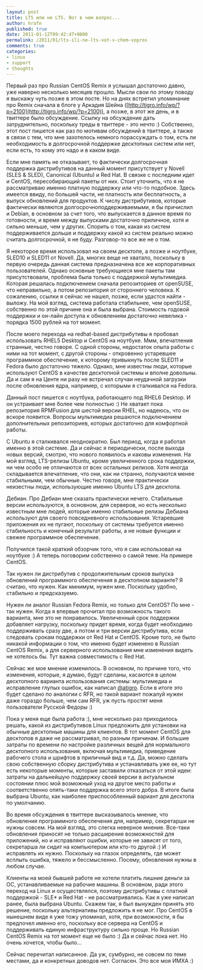 ```yaml
---
layout: post
title: LTS или не LTS. Вот в чем вопрос...
author: hrafn
published: true
date: 2011-01-12T09:42:47+0000
permalink: /2011/01/lts-ili-ne-lts-vot-v-chem-vopros
comments: true
categories:
- linux
- support
- thoughts
---
```


Первый раз про Russian CentOS Remix я услышал достаточно давно, уже наверно
несколько месяцев прошло. Мысли свои по этому поводу я выскажу чуть позже в
этом посте. Но на днях встретил упоминание про Remix сначала в блоге у Аркадия
Шейна ([http://tigro.info/wp/?p=2100](http://tigro.info/wp/?p=2100)), а позже,
в этот же день, и в твиттере было обсуждение. Ссылку на обсуждение дать
затруднительно, поскольку треды в твиттере - это нечто :) Собственно, этот
пост пишется как раз по мотивам обсуждений в твиттере, а также в связи с тем,
что мне захотелось немного порассуждать о том, есть ли необходимость в
долгосрочной поддержке десктопных систем или нет, если есть, то кому это надо
и в каком виде.

<!--more-->


Если мне память не отказывает, то фактически долгосрочная поддержка
дистрибутивов на данный момент присутствует у Novell (SLES & SLED), Canonical
(Ubuntu) и Red Hat. В связке с последним идет и CentOS, пересобирающий пакеты
от них. Стоит уточнить, что я не рассматриваю именно платную поддержку или
что-то подобное. Здесь имеется ввиду, по большей части, не платность или
бесплатность, а выпуск обновлений для продуктов. К числу дистрибутивов,
которые фактически являются долгосрочноподдерживаемыми, я бы причислил и
Debian, в основном за счет того, что выпускается в данное время по готовности,
и время между выпусками достаточно приличное, хотя и сильно меньше, чем у
других. Спорить о том, какая из систем поддерживается дольше и поддержку какой
из систем реально можно считать долгосрочной, я не буду. Разговор-то все же не
о том.

Я некоторое время использовал на своем десктопе, а позже и ноутбуке, SLED10 и
SLED11 от Novell. Да, многих веще не хватало, поскольку в первую очередь
данная система предназначена все же корпоративных пользователей. Однако
основные требующиеся мне пакеты там присутствовали, проблема была только с
поддержкой мультимедиа. Которая решалась подключением сначала репозиториев от
openSUSE, что неправильно, а потом репозитория от стороннего человека. К
сожалению, ссылки я сейчас не нашел, позже, если удастся найти - выложу. На
мой взгляд, система работала стабильнее, чем openSUSE, собственно по этой
причине она и была выбрана. Стоимость годовой поддержки и он-лайн доступа к
обновлениям достаточно невелика - порядка 1500 рублей на тот момент.

После моего перехода на redhat-based дистрибутивы я пробовал использовать
RHEL5 Desktop и CentOS на ноутбуке. Ммм, впечатления странные, честно говоря.
С одной стороны, недостаток опыта работы с ними на тот момент, с другой
стороны - откровенно устаревшее программное обеспечение, к которому привыкнуть
после SLED11 и Fedora было достаточно тяжело. Однако, мне известны люди,
которые используют CentOS в качестве десктопной системы и вполне довольны. Да
и сам я на Центе ни разу не встречал случаи неудачной загрузки после
обновления ядра, например, с которыми я сталкивался на Fedora.

Данный пост пишется с ноутбука, работающего под RHEL6 Desktop. И он устраивает
мне более чем полностью :) Не хватает пока репозитория RPMFusion для шестой
версии RHEL, но надеюсь, что он вскоре появится. Вопросы мультимедиа решаются
подключением дополнительных репозиториев, которых достаточно для комфортной
работы.

С Ubuntu я сталкивался неоднократно. Был период, когда я работал именно в этой
системе. Да и сейчас я периодически, после выхода новых версий, смотрю, что
нового появилось и каковы изменения. На мой взгляд, LTS-релизы Ubuntu, кроме
увеличенного срока поддержки, ни чем особо не отличаются от всех остальных
релизов. Хотя иногда складывается впечатление, что они, как ни странно,
получаются менее стабильными, чем обычные. Честно говоря, мне практически
неизестны люди, использующие именно Ubuntu LTS для десктопа.

Дебиан. Про Дебиан мне сказать практически нечего. Стабильные версии
используются, в основном, для серверов, но есть несколько известным мне людей,
которые именно стабильные релизы Дебиана используют для своего повседневного
использования. Устаревшие приложения их не пугают, поскольку от системы
требуется именно стабильность и конечный результат работы, а не новые функции
и свежее программное обеспечение.

Получился такой краткий обзорчик того, что я сам использовал на ноутбуке :) А
теперь поговорим собственно о самой теме. На примере CentOS.

Так нужен ли дистрибутив с продолжительным сроков выпуска обновлений
программного обеспечения в десктопном варианте? Я считаю, что нужен. Как
минимум, нужен мне. Поскольку удобно, стабильно и предсказуемо.

Нужен ли аналог Russian Fedora Remix, но только для CentOS? По мне - так
нужен. Когда я впервые прочитал про возможность такого варианта, мне это не
понравилось. Увеличенный срок поддержки добавляет нагрузку, поскольку придет
время, когда будет необходимо поддерживать сразу две, а потом и три версии
дистрибутива, если следовать срокам поддержки от Red Hat и CentOS. Кроме того,
не было никакой информации о том, что именно будет изменено в Russian CentOS
Remix, а для серверного использования мне изменения видеть не хотелось бы. Тут
важна совместимость с Red Hat.

Сейчас же мое мнение изменилось. В основном, по причине того, что изменения,
которые, я думаю, будут сделаны, касаются в целом десктопного варианта
использования системы: мультимедиа и исправление глупых ошибок, как написал
[@atigro](http://twitter.com/#!/atigro/status/24544772127457281). Если в итоге
это будет сделано по аналогии с RFR, но такой вариант пожалуй нужен даже
гораздо больше, чем сам RFR, уж пусть простят меня пользователи Русской Федоры
:)

Пока у меня еще была работа :), мне несколько раз приходилось решать, какой из
дистрибутивов Linux предложить для установки на обычные десктопные машины для
клиентов. В тот момент CentOS для десктопов я даже не рассматривал, по разным
причинам. И большие затраты по времени по настройке различных вещей для
нормального десктопного использования, включая мультимедиа, приведение
рабочего стола и шрифтов в приличный вид и т.д. Да, можно сделать свою
собственную сборку дистрибутива и устанавливать уже ее, но тут есть некоторые
моменты, которые заставили отказаться от этой идеи: затраты на дальнейшую
поддержку своей версии в актуальном состоянии плюс мой возможный уход на
другое место работы и соответственно опять-таки поддержка всего этого добра. В
итоге была выбрана Ubuntu, как наиболее приспособленный вариант для десктопа
по умолчанию.

Во время обсуждения в твиттере высказывалось мнение, что обновления
программного обеспечения для, например, секретарши не нужны совсем. На мой
взгляд, это слегка неверное мнение. Все-таки обновления приносят не только
расширение возможностей для приложений, но и исправляют ошибки, которые не
зависят от того, секретарша ли сидит на компьютером или кто-то другой :) И
исправлять их нужно. Поскольку на глазок определять, где может всплыть ошибка,
тяжело и бессмысленно. Посему, обновления нужны в любом случае.

Клиенты на моей бывшей работе не хотели платить лишние деньги за ОС,
устанавливаемые на рабочие машины. В основном, ради этого переход на Linux и
осуществлялся, поэтому дистрибутивы с платной поддержкой - SLE* и Red Hat - не
рассматривались. Как я уже написал ранее, была выбрана Ubuntu. Скажем так, я
был вынужден принять это решение, поскольку альтернативы предложить я не мог.
Про CentOS в нынешнем виде я уже тожу упоминал, хотя, при возможности, я бы
предпочел именно его, поскольку все сервера на CentOS и поддерживать единую
инфраструктуру сильно проще. Но Russian CentOS Remix на тот момент еще не было
:) Да и сейчас пока нет. Но очень хочется, чтобы было...

Сейчас перечитал написанное. Да уж, сумбурно, не совсем по теме местами, да и
конкретных доводов нет. Согласен. Это все моя ИМХА :)

